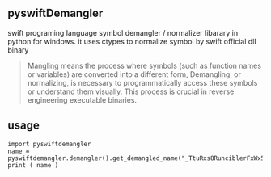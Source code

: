 ## pyswiftDemangler
swift programing language symbol demangler / normalizer libarary in  python for windows.
it uses ctypes to normalize symbol by swift official dll binary

>Mangling means the process where symbols (such as function names or variables) are converted into a different form,  Demangling, or normalizing, is necessary to programmatically access these symbols or understand them visually. This process is crucial in reverse engineering executable binaries.

## usage

```
import pyswiftdemangler
name = pyswiftdemangler.demangler().get_demangled_name("_TtuRxs8RunciblerFxWx5Mince6Quince_")
print ( name )
```
